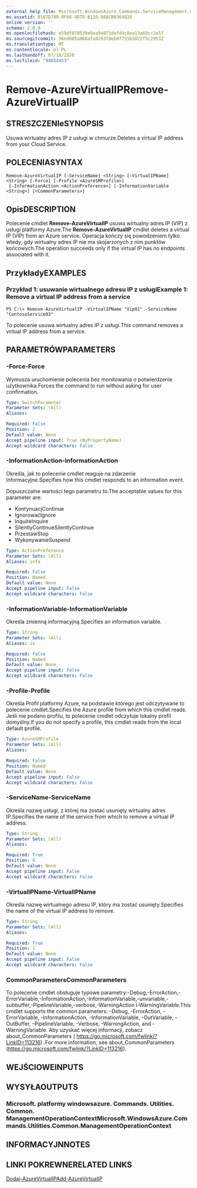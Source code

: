 ```yaml
---
external help file: Microsoft.WindowsAzure.Commands.ServiceManagement.dll-Help.xml
ms.assetid: B107D789-8F66-4D7D-B126-08ACB0364826
online version: ''
schema: 2.0.0
ms.openlocfilehash: e59df078539e9ea94073defd4c8ea13a69cc2e5f
ms.sourcegitcommit: 56ed085a868afa8263f8eb0f755b5822f5c29532
ms.translationtype: MT
ms.contentlocale: pl-PL
ms.lasthandoff: 07/18/2020
ms.locfileid: "94054453"
---
```

# <span data-ttu-id="489cf-101">Remove-AzureVirtualIP</span><span class="sxs-lookup"><span data-stu-id="489cf-101">Remove-AzureVirtualIP</span></span>

## <span data-ttu-id="489cf-102">STRESZCZENIe</span><span class="sxs-lookup"><span data-stu-id="489cf-102">SYNOPSIS</span></span>
<span data-ttu-id="489cf-103">Usuwa wirtualny adres IP z usługi w chmurze.</span><span class="sxs-lookup"><span data-stu-id="489cf-103">Deletes a virtual IP address from your Cloud Service.</span></span>

## <span data-ttu-id="489cf-104">POLECENIA</span><span class="sxs-lookup"><span data-stu-id="489cf-104">SYNTAX</span></span>

```
Remove-AzureVirtualIP [-ServiceName] <String> [-VirtualIPName] <String> [-Force] [-Profile <AzureSMProfile>]
 [-InformationAction <ActionPreference>] [-InformationVariable <String>] [<CommonParameters>]
```

## <span data-ttu-id="489cf-105">Opis</span><span class="sxs-lookup"><span data-stu-id="489cf-105">DESCRIPTION</span></span>
<span data-ttu-id="489cf-106">Polecenie cmdlet **Remove-AzureVirtualIP** usuwa wirtualny adres IP (VIP) z usługi platformy Azure.</span><span class="sxs-lookup"><span data-stu-id="489cf-106">The **Remove-AzureVirtualIP** cmdlet deletes a virtual IP (VIP) from an Azure service.</span></span>
<span data-ttu-id="489cf-107">Operacja kończy się powodzeniem tylko wtedy, gdy wirtualny adres IP nie ma skojarzonych z nim punktów końcowych.</span><span class="sxs-lookup"><span data-stu-id="489cf-107">The operation succeeds only if the virtual IP has no endpoints associated with it.</span></span>

## <span data-ttu-id="489cf-108">Przykłady</span><span class="sxs-lookup"><span data-stu-id="489cf-108">EXAMPLES</span></span>

### <span data-ttu-id="489cf-109">Przykład 1: usuwanie wirtualnego adresu IP z usługi</span><span class="sxs-lookup"><span data-stu-id="489cf-109">Example 1: Remove a virtual IP address from a service</span></span>
```
PS C:\> Remove-AzureVirtualIP -VirtualIPName "Vip01" -ServiceName "ContosoService03"
```

<span data-ttu-id="489cf-110">To polecenie usuwa wirtualny adres IP z usługi.</span><span class="sxs-lookup"><span data-stu-id="489cf-110">This command removes a virtual IP address from a service.</span></span>

## <span data-ttu-id="489cf-111">PARAMETRÓW</span><span class="sxs-lookup"><span data-stu-id="489cf-111">PARAMETERS</span></span>

### <span data-ttu-id="489cf-112">-Force</span><span class="sxs-lookup"><span data-stu-id="489cf-112">-Force</span></span>
<span data-ttu-id="489cf-113">Wymusza uruchomienie polecenia bez monitowania o potwierdzenie użytkownika.</span><span class="sxs-lookup"><span data-stu-id="489cf-113">Forces the command to run without asking for user confirmation.</span></span>

```yaml
Type: SwitchParameter
Parameter Sets: (All)
Aliases: 

Required: False
Position: 2
Default value: None
Accept pipeline input: True (ByPropertyName)
Accept wildcard characters: False
```

### <span data-ttu-id="489cf-114">-InformationAction</span><span class="sxs-lookup"><span data-stu-id="489cf-114">-InformationAction</span></span>
<span data-ttu-id="489cf-115">Określa, jak to polecenie cmdlet reaguje na zdarzenie informacyjne.</span><span class="sxs-lookup"><span data-stu-id="489cf-115">Specifies how this cmdlet responds to an information event.</span></span>

<span data-ttu-id="489cf-116">Dopuszczalne wartości tego parametru to:</span><span class="sxs-lookup"><span data-stu-id="489cf-116">The acceptable values for this parameter are:</span></span>

- <span data-ttu-id="489cf-117">Kontynuacj</span><span class="sxs-lookup"><span data-stu-id="489cf-117">Continue</span></span>
- <span data-ttu-id="489cf-118">Ignorować</span><span class="sxs-lookup"><span data-stu-id="489cf-118">Ignore</span></span>
- <span data-ttu-id="489cf-119">Inquire</span><span class="sxs-lookup"><span data-stu-id="489cf-119">Inquire</span></span>
- <span data-ttu-id="489cf-120">SilentlyContinue</span><span class="sxs-lookup"><span data-stu-id="489cf-120">SilentlyContinue</span></span>
- <span data-ttu-id="489cf-121">Przestaw</span><span class="sxs-lookup"><span data-stu-id="489cf-121">Stop</span></span>
- <span data-ttu-id="489cf-122">Wykonywanie</span><span class="sxs-lookup"><span data-stu-id="489cf-122">Suspend</span></span>

```yaml
Type: ActionPreference
Parameter Sets: (All)
Aliases: infa

Required: False
Position: Named
Default value: None
Accept pipeline input: False
Accept wildcard characters: False
```

### <span data-ttu-id="489cf-123">-InformationVariable</span><span class="sxs-lookup"><span data-stu-id="489cf-123">-InformationVariable</span></span>
<span data-ttu-id="489cf-124">Określa zmienną informacyjną.</span><span class="sxs-lookup"><span data-stu-id="489cf-124">Specifies an information variable.</span></span>

```yaml
Type: String
Parameter Sets: (All)
Aliases: iv

Required: False
Position: Named
Default value: None
Accept pipeline input: False
Accept wildcard characters: False
```

### <span data-ttu-id="489cf-125">-Profile</span><span class="sxs-lookup"><span data-stu-id="489cf-125">-Profile</span></span>
<span data-ttu-id="489cf-126">Określa Profil platformy Azure, na podstawie którego jest odczytywane to polecenie cmdlet.</span><span class="sxs-lookup"><span data-stu-id="489cf-126">Specifies the Azure profile from which this cmdlet reads.</span></span>
<span data-ttu-id="489cf-127">Jeśli nie podano profilu, to polecenie cmdlet odczytuje lokalny profil domyślny.</span><span class="sxs-lookup"><span data-stu-id="489cf-127">If you do not specify a profile, this cmdlet reads from the local default profile.</span></span>

```yaml
Type: AzureSMProfile
Parameter Sets: (All)
Aliases: 

Required: False
Position: Named
Default value: None
Accept pipeline input: False
Accept wildcard characters: False
```

### <span data-ttu-id="489cf-128">-ServiceName</span><span class="sxs-lookup"><span data-stu-id="489cf-128">-ServiceName</span></span>
<span data-ttu-id="489cf-129">Określa nazwę usługi, z której ma zostać usunięty wirtualny adres IP.</span><span class="sxs-lookup"><span data-stu-id="489cf-129">Specifies the name of the service from which to remove a virtual IP address.</span></span>

```yaml
Type: String
Parameter Sets: (All)
Aliases: 

Required: True
Position: 0
Default value: None
Accept pipeline input: False
Accept wildcard characters: False
```

### <span data-ttu-id="489cf-130">-VirtualIPName</span><span class="sxs-lookup"><span data-stu-id="489cf-130">-VirtualIPName</span></span>
<span data-ttu-id="489cf-131">Określa nazwę wirtualnego adresu IP, który ma zostać usunięty.</span><span class="sxs-lookup"><span data-stu-id="489cf-131">Specifies the name of the virtual IP address to remove.</span></span>

```yaml
Type: String
Parameter Sets: (All)
Aliases: 

Required: True
Position: 1
Default value: None
Accept pipeline input: False
Accept wildcard characters: False
```

### <span data-ttu-id="489cf-132">CommonParameters</span><span class="sxs-lookup"><span data-stu-id="489cf-132">CommonParameters</span></span>
<span data-ttu-id="489cf-133">To polecenie cmdlet obsługuje typowe parametry:-Debug,-ErrorAction,-ErrorVariable,-InformationAction,-InformationVariable,-unvariable,-subbuffer,-PipelineVariable,-verbose,-WarningAction i-WarningVariable.</span><span class="sxs-lookup"><span data-stu-id="489cf-133">This cmdlet supports the common parameters: -Debug, -ErrorAction, -ErrorVariable, -InformationAction, -InformationVariable, -OutVariable, -OutBuffer, -PipelineVariable, -Verbose, -WarningAction, and -WarningVariable.</span></span> <span data-ttu-id="489cf-134">Aby uzyskać więcej informacji, zobacz about_CommonParameters ( https://go.microsoft.com/fwlink/?LinkID=113216) .</span><span class="sxs-lookup"><span data-stu-id="489cf-134">For more information, see about_CommonParameters (https://go.microsoft.com/fwlink/?LinkID=113216).</span></span>

## <span data-ttu-id="489cf-135">WEJŚCIOWE</span><span class="sxs-lookup"><span data-stu-id="489cf-135">INPUTS</span></span>

## <span data-ttu-id="489cf-136">WYSYŁA</span><span class="sxs-lookup"><span data-stu-id="489cf-136">OUTPUTS</span></span>

### <span data-ttu-id="489cf-137">Microsoft. platformy windowsazure. Commands. Utilities. Common. ManagementOperationContext</span><span class="sxs-lookup"><span data-stu-id="489cf-137">Microsoft.WindowsAzure.Commands.Utilities.Common.ManagementOperationContext</span></span>

## <span data-ttu-id="489cf-138">INFORMACYJN</span><span class="sxs-lookup"><span data-stu-id="489cf-138">NOTES</span></span>

## <span data-ttu-id="489cf-139">LINKI POKREWNE</span><span class="sxs-lookup"><span data-stu-id="489cf-139">RELATED LINKS</span></span>

[<span data-ttu-id="489cf-140">Dodaj-AzureVirtualIP</span><span class="sxs-lookup"><span data-stu-id="489cf-140">Add-AzureVirtualIP</span></span>](./Add-AzureVirtualIP.md)


